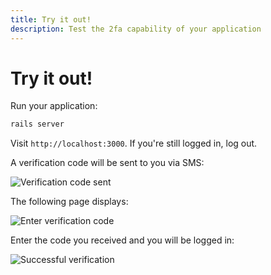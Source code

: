 ```yaml
---
title: Try it out!
description: Test the 2fa capability of your application
---
```


# Try it out!

Run your application:

```sh
rails server
```

Visit `http://localhost:3000`. If you're still logged in, log out.

A verification code will be sent to you via SMS:

![Verification code sent](/images/2fa-ruby-code-sent.png)

The following page displays:

![Enter verification code](/images/2fa-ruby-check-code.png)

Enter the code you received and you will be logged in:

![Successful verification](/images/2fa-ruby-verification-success.png)